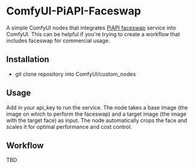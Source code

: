 # ComfyUI-PiAPI-Faceswap
A simple ComfyUI nodes that integrates [PiAPI faceswap](https://piapi.ai/faceswap-api) service into ComfyUI. This can be helpful if you're trying to create a workflow that includes faceswap for commercial usage.

## Installation
- git clone repository into ComfyUI/custom_nodes

## Usage
Add in your api_key to run the service. The node takes a base image (the image on which to perform the faceswap) and a target image (the image with the target face) as input. The node automatically crops the face and scales it for optimal performance and cost control. 

## Workflow
TBD
